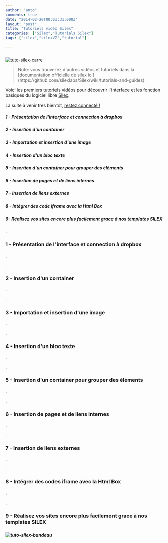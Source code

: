 ```yaml
---
author: "anto"
comments: true
date: "2014-02-20T00:03:31.000Z"
layout: "post"
title: "Tutoriels vidéo Silex"
categories: ["Silex","Tutorials Silex"]
tags: ["silex","silexV2","tutorial"]

---
```

#####


![tuto-silex-carre](https://www.silexlabs.org/wp-content/uploads/2014/02/tuto-silex-carre.png)


<blockquote>Note: vous trouverez d'autres vidéos et tutoriels dans la [documentation officielle de silex ici](https://github.com/silexlabs/Silex/wiki/tutorials-and-guides).</blockquote>


Voici les premiers tutoriels vidéos pour découvrir l'interface et les fonction basiques du logiciel libre [Silex](http://www.silex.me/).

La suite à venir très bientôt, [restez connecté !](https://twitter.com/silexlabs)


##### 1 - Présentation de l'interface et connection à dropbox




##### 2 - Insertion d'un container




##### 3 - Importation et insertion d'une image




##### 4 - Insertion d'un bloc texte




##### 5 - Insertion d'un container pour grouper des éléments




##### 6 - Insertion de pages et de liens internes




##### 7 - Insertion de liens externes




##### 8 - Intégrer des code iframe avec la Html Box




##### 9- Réalisez vos sites encore plus facilement grace à nos templates SILEX


.


### 1 - Présentation de l'interface et connection à dropbox




.

.


### 2 - Insertion d'un container




.

.


### 3 - Importation et insertion d'une image




.

.


### 4 - Insertion d'un bloc texte




.

.


### 5 - Insertion d'un container pour grouper des éléments




.

.


### 6 - Insertion de pages et de liens internes




.

.


### 7 - Insertion de liens externes




.

.


### 8 - Intégrer des codes iframe avec la Html Box




.

.


### 9 - Réalisez vos sites encore plus facilement grace à nos templates SILEX





#####




##### ![tuto-silex-bandeau](https://www.silexlabs.org/wp-content/uploads/2014/02/tuto-silex-bandeau.png)


